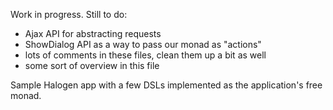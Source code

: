 Work in progress. Still to do:
- Ajax API for abstracting requests
- ShowDialog API as a way to pass our monad as "actions"
- lots of comments in these files, clean them up a bit as well
- some sort of overview in this file

Sample Halogen app with a few DSLs implemented as the application's free monad.